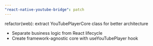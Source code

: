 ```yaml
---
"react-native-youtube-bridge": patch
---
```


refactor(web): extract YouTubePlayerCore class for better architecture
- Separate business logic from React lifecycle
- Create framework-agnostic core with useYouTubePlayer hook
